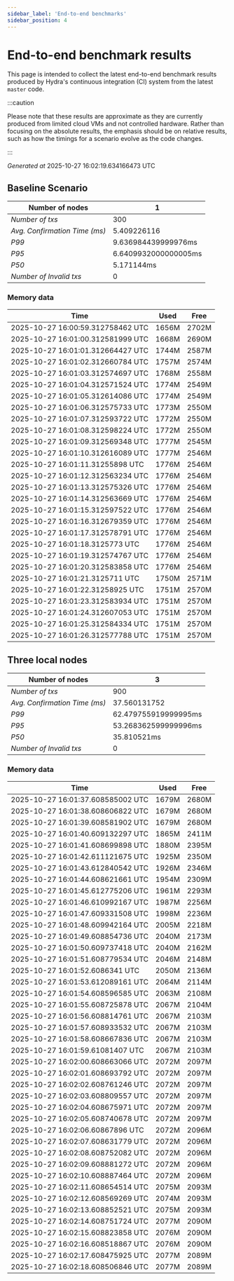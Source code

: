 ```yaml
--- 
sidebar_label: 'End-to-end benchmarks' 
sidebar_position: 4 
--- 
```


# End-to-end benchmark results 

This page is intended to collect the latest end-to-end benchmark  results produced by Hydra's continuous integration (CI) system from  the latest `master` code.

:::caution

Please note that these results are approximate  as they are currently produced from limited cloud VMs and not controlled hardware.  Rather than focusing on the absolute results,   the emphasis should be on relative results,  such as how the timings for a scenario evolve as the code changes.

:::

_Generated at_  2025-10-27 16:02:19.634166473 UTC


## Baseline Scenario



| Number of nodes |  1 | 
| -- | -- |
| _Number of txs_ | 300 |
| _Avg. Confirmation Time (ms)_ | 5.409226116 |
| _P99_ | 9.636984439999976ms |
| _P95_ | 6.6409932000000005ms |
| _P50_ | 5.171144ms |
| _Number of Invalid txs_ | 0 |
      

### Memory data 

 | Time | Used | Free | 
|------------------------------------|------|------|
 | 2025-10-27 16:00:59.312758462 UTC | 1656M | 2702M | 
 | 2025-10-27 16:01:00.312581999 UTC | 1668M | 2690M | 
 | 2025-10-27 16:01:01.312664427 UTC | 1744M | 2587M | 
 | 2025-10-27 16:01:02.312660784 UTC | 1757M | 2574M | 
 | 2025-10-27 16:01:03.312574697 UTC | 1768M | 2558M | 
 | 2025-10-27 16:01:04.312571524 UTC | 1774M | 2549M | 
 | 2025-10-27 16:01:05.312614086 UTC | 1774M | 2549M | 
 | 2025-10-27 16:01:06.312575733 UTC | 1773M | 2550M | 
 | 2025-10-27 16:01:07.312593722 UTC | 1772M | 2550M | 
 | 2025-10-27 16:01:08.312598224 UTC | 1772M | 2550M | 
 | 2025-10-27 16:01:09.312569348 UTC | 1777M | 2545M | 
 | 2025-10-27 16:01:10.312616089 UTC | 1777M | 2546M | 
 | 2025-10-27 16:01:11.31255898 UTC | 1776M | 2546M | 
 | 2025-10-27 16:01:12.312563234 UTC | 1776M | 2546M | 
 | 2025-10-27 16:01:13.312575326 UTC | 1776M | 2546M | 
 | 2025-10-27 16:01:14.312563669 UTC | 1776M | 2546M | 
 | 2025-10-27 16:01:15.312597522 UTC | 1776M | 2546M | 
 | 2025-10-27 16:01:16.312679359 UTC | 1776M | 2546M | 
 | 2025-10-27 16:01:17.312578791 UTC | 1776M | 2546M | 
 | 2025-10-27 16:01:18.3125773 UTC | 1776M | 2546M | 
 | 2025-10-27 16:01:19.312574767 UTC | 1776M | 2546M | 
 | 2025-10-27 16:01:20.312583858 UTC | 1776M | 2546M | 
 | 2025-10-27 16:01:21.3125711 UTC | 1750M | 2571M | 
 | 2025-10-27 16:01:22.31258925 UTC | 1751M | 2570M | 
 | 2025-10-27 16:01:23.312583934 UTC | 1751M | 2570M | 
 | 2025-10-27 16:01:24.312607053 UTC | 1751M | 2570M | 
 | 2025-10-27 16:01:25.312584334 UTC | 1751M | 2570M | 
 | 2025-10-27 16:01:26.312577788 UTC | 1751M | 2570M | 


## Three local nodes



| Number of nodes |  3 | 
| -- | -- |
| _Number of txs_ | 900 |
| _Avg. Confirmation Time (ms)_ | 37.560131752 |
| _P99_ | 62.479755919999995ms |
| _P95_ | 53.268362599999996ms |
| _P50_ | 35.810521ms |
| _Number of Invalid txs_ | 0 |
      

### Memory data 

 | Time | Used | Free | 
|------------------------------------|------|------|
 | 2025-10-27 16:01:37.608585002 UTC | 1679M | 2680M | 
 | 2025-10-27 16:01:38.608606822 UTC | 1679M | 2680M | 
 | 2025-10-27 16:01:39.608581902 UTC | 1679M | 2680M | 
 | 2025-10-27 16:01:40.609132297 UTC | 1865M | 2411M | 
 | 2025-10-27 16:01:41.608699898 UTC | 1880M | 2395M | 
 | 2025-10-27 16:01:42.611121675 UTC | 1925M | 2350M | 
 | 2025-10-27 16:01:43.612840542 UTC | 1926M | 2346M | 
 | 2025-10-27 16:01:44.608621661 UTC | 1954M | 2309M | 
 | 2025-10-27 16:01:45.612775206 UTC | 1961M | 2293M | 
 | 2025-10-27 16:01:46.610992167 UTC | 1987M | 2256M | 
 | 2025-10-27 16:01:47.609331508 UTC | 1998M | 2236M | 
 | 2025-10-27 16:01:48.609942164 UTC | 2005M | 2218M | 
 | 2025-10-27 16:01:49.608854736 UTC | 2040M | 2173M | 
 | 2025-10-27 16:01:50.609737418 UTC | 2040M | 2162M | 
 | 2025-10-27 16:01:51.608779534 UTC | 2046M | 2148M | 
 | 2025-10-27 16:01:52.6086341 UTC | 2050M | 2136M | 
 | 2025-10-27 16:01:53.612089161 UTC | 2064M | 2114M | 
 | 2025-10-27 16:01:54.608596585 UTC | 2063M | 2108M | 
 | 2025-10-27 16:01:55.608725878 UTC | 2067M | 2104M | 
 | 2025-10-27 16:01:56.608814761 UTC | 2067M | 2103M | 
 | 2025-10-27 16:01:57.608933532 UTC | 2067M | 2103M | 
 | 2025-10-27 16:01:58.608667836 UTC | 2067M | 2103M | 
 | 2025-10-27 16:01:59.61081407 UTC | 2067M | 2103M | 
 | 2025-10-27 16:02:00.608663066 UTC | 2072M | 2097M | 
 | 2025-10-27 16:02:01.608693792 UTC | 2072M | 2097M | 
 | 2025-10-27 16:02:02.608761246 UTC | 2072M | 2097M | 
 | 2025-10-27 16:02:03.608809557 UTC | 2072M | 2097M | 
 | 2025-10-27 16:02:04.608675971 UTC | 2072M | 2097M | 
 | 2025-10-27 16:02:05.608740678 UTC | 2072M | 2097M | 
 | 2025-10-27 16:02:06.60867896 UTC | 2072M | 2096M | 
 | 2025-10-27 16:02:07.608631779 UTC | 2072M | 2096M | 
 | 2025-10-27 16:02:08.608752082 UTC | 2072M | 2096M | 
 | 2025-10-27 16:02:09.608881272 UTC | 2072M | 2096M | 
 | 2025-10-27 16:02:10.608887464 UTC | 2072M | 2096M | 
 | 2025-10-27 16:02:11.608654514 UTC | 2075M | 2093M | 
 | 2025-10-27 16:02:12.608569269 UTC | 2074M | 2093M | 
 | 2025-10-27 16:02:13.608852521 UTC | 2075M | 2093M | 
 | 2025-10-27 16:02:14.608751724 UTC | 2077M | 2090M | 
 | 2025-10-27 16:02:15.608823858 UTC | 2076M | 2090M | 
 | 2025-10-27 16:02:16.608518867 UTC | 2076M | 2090M | 
 | 2025-10-27 16:02:17.608475925 UTC | 2077M | 2089M | 
 | 2025-10-27 16:02:18.608506846 UTC | 2077M | 2089M | 

